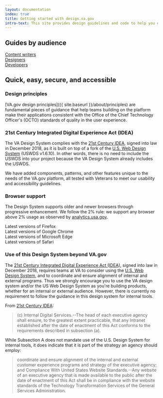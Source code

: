 ```yaml
---
layout: documentation
index: true
title: Getting started with design.va.gov
intro-text: This site provides design guidelines and code to help you quickly create trustworthy, accessible, and consistent digital services on the VA.gov platform. Its primary audience includes content writers, designers, and front-end developers who work on VA.gov.
---
```


## Guides by audience

<div class="vads-grid-container vads-u-margin-bottom--2">
  <div class="vads-grid-row">
    <div class="vads-grid-col-12 tablet:vads-grid-col-4">
      <a class="vads-c-action-link--blue" href="{{ site.baseurl }}/about/content-writers">Content writers</a>
    </div>
    <div class="vads-grid-col-12 tablet:vads-grid-col-4">
      <a class="vads-c-action-link--blue" href="{{ site.baseurl }}/about/designers">Designers</a>
    </div>
    <div class="vads-grid-col-12 tablet:vads-grid-col-4">
      <a class="vads-c-action-link--blue" href="{{ site.baseurl }}/about/developers">Developers</a>
    </div>
  </div>
</div>

## Quick, easy, secure, and accessible

### Design principles

[VA.gov design principles]({{ site.baseurl }}/about/principles) are fundamental pieces of guidance that help teams building on the platform make their applications consistent with the Office of the Chief Technology Officer's (OCTO) standards of quality in the user experience. 

### 21st Century Integrated Digital Experience Act (IDEA)

The VA Design System complies with the [21st Century IDEA](https://digital.gov/resources/21st-century-integrated-digital-experience-act/), signed into law in December 2018, as it is built on top of a fork of the [U.S. Web Design System](https://designsystem.digital.gov) (USWDS v1.6.10). In other words, there is no need to include the USWDS into your project because the VA Design System already includes the USWDS.

We have added components, patterns, and other features unique to the needs of the VA.gov platform, all tested with Veterans to meet our usability and accessibility guidelines.

### Browser support

The Design System supports older and newer browsers through progressive enhancement. We follow the 2% rule: we support any browser above 2% usage as observed by [analytics.usa.gov](https://analytics.usa.gov).

<div class="site-showcase">
  <div class="vads-u-display--flex site-showcase__col vads-u-align-items--center">
    <div class="vads-u-padding-right--5 vads-u-color--orange">
      <i class="fab fa-firefox vads-u-font-size--2xl"></i>
    </div>
    <div class="vads-u-font-weight--bold">
      Latest versions of Firefox
    </div>
  </div>

  <div class="vads-u-display--flex site-showcase__col vads-u-align-items--center">
    <div class="vads-u-padding-right--5 vads-u-color--gold">
      <i class="fab fa-chrome vads-u-font-size--2xl"></i>
    </div>
    <div class="vads-u-font-weight--bold">
      Latest versions of Google Chrome
    </div>
  </div>

  <div class="vads-u-display--flex site-showcase__col vads-u-align-items--center">
    <div class="vads-u-padding-right--5 vads-u-color--cool-blue-light ">
      <i class="fab fa-edge vads-u-font-size--2xl"></i>
    </div>
    <div class="vads-u-font-weight--bold">
      Latest versions of Microsoft Edge
    </div>
  </div>

  <div class="vads-u-display--flex site-showcase__col vads-u-align-items--center">
    <div class="vads-u-padding-right--5 vads-u-color--primary-alt-dark">
      <i class="fab fa-safari vads-u-font-size--2xl"></i>
    </div>
    <div class="vads-u-font-weight--bold">
      Latest versions of Safari
    </div>
  </div>
</div>

### Use of this Design System beyond VA.gov

The [21st Century Integrated Digital Experience Act (IDEA)](https://digital.gov/resources/21st-century-integrated-digital-experience-act/), signed into law in December 2018, requires teams at VA to consider using the [U.S. Web Design System](https://designsystem.digital.gov/), and to coordinate and ensure alignment of internal and external programs. Thus we strongly encourage you to use the VA design system and/or the US Web Design System as you're building products, whether for an internal or external audience. However, there is currently no requirement to follow the guidance in this design system for internal tools.

From [21st Century IDEA](https://www.congress.gov/bill/115th-congress/house-bill/5759/text):

> (c) Internal Digital Services.--The head of each executive agency shall ensure, to the greatest extent practicable, that any Intranet established after the date of enactment of this Act conforms to the requirements described in subsection (a).

While Subsection A does not mandate use of the U.S. Design System for internal tools, it does indicate that it is part of the strategy an agency should employ:

> coordinate and ensure alignment of the internal and external customer experience programs and strategy of the executive agency; and Compliance With United States Website Standards.--Any website of an executive agency that is made available to the public after the date of enactment of this Act shall be in compliance with the website standards of the Technology Transformation Services of the General Services Administration.
